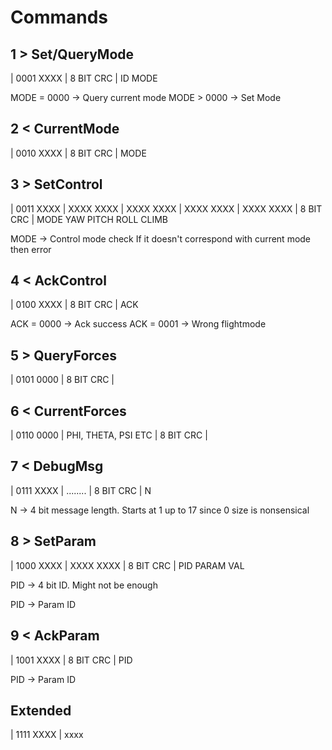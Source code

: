 # Commands

## 1 > Set/QueryMode
| 0001 XXXX | 8 BIT CRC |
  ID   MODE

MODE = 0000 -> Query current mode
MODE > 0000 -> Set Mode

## 2 < CurrentMode
| 0010 XXXX | 8 BIT CRC |
       MODE

## 3 > SetControl
| 0011 XXXX | XXXX XXXX | XXXX XXXX | XXXX XXXX | XXXX XXXX | 8 BIT CRC |
       MODE   YAW         PITCH       ROLL        CLIMB

MODE -> Control mode check
	If it doesn't correspond with current mode then 
	error

## 4 < AckControl
| 0100 XXXX | 8 BIT CRC |
       ACK
       
ACK = 0000 -> Ack success
ACK = 0001 -> Wrong flightmode 

## 5 > QueryForces
| 0101 0000 | 8 BIT CRC |

## 6 < CurrentForces
| 0110 0000 | PHI, THETA, PSI ETC | 8 BIT CRC |

## 7 < DebugMsg
| 0111 XXXX | ........ | 8 BIT CRC |
       N
       
N -> 4 bit message length. Starts at 1 up to 17 since 0 size is nonsensical

## 8 > SetParam
| 1000 XXXX | XXXX XXXX | 8 BIT CRC |
       PID    PARAM VAL
       
PID -> 4 bit ID. Might not be enough
       
PID -> Param ID
## 9 < AckParam
| 1001 XXXX | 8 BIT CRC |
       PID
       
PID -> Param ID

## Extended
| 1111 XXXX | xxxx




